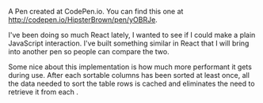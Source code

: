 A Pen created at CodePen.io. You can find this one at http://codepen.io/HipsterBrown/pen/yOBRJe.

 I've been doing so much React lately, I wanted to see if I could make a plain JavaScript interaction. I've built something similar in React that I will bring into another pen so people can compare the two. 

Some nice about this implementation is how much more performant it gets during use. After each sortable columns has been sorted at least once, all the data needed to sort the table rows is cached and eliminates the need to retrieve it from each <td>. 